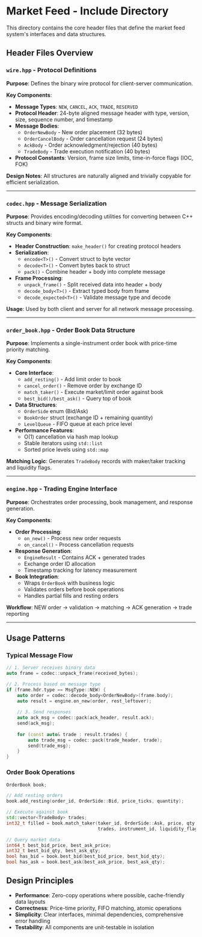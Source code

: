 # Market Feed - Include Directory

This directory contains the core header files that define the market feed system's interfaces and data structures.

## Header Files Overview

### `wire.hpp` - Protocol Definitions
**Purpose**: Defines the binary wire protocol for client-server communication.

**Key Components**:
- **Message Types**: `NEW`, `CANCEL`, `ACK`, `TRADE`, `RESERVED`
- **Protocol Header**: 24-byte aligned message header with type, version, size, sequence number, and timestamp
- **Message Bodies**: 
  - `OrderNewBody` - New order placement (32 bytes)
  - `OrderCancelBody` - Order cancellation request (24 bytes)
  - `AckBody` - Order acknowledgment/rejection (40 bytes)
  - `TradeBody` - Trade execution notification (40 bytes)
- **Protocol Constants**: Version, frame size limits, time-in-force flags (IOC, FOK)

**Design Notes**: All structures are naturally aligned and trivially copyable for efficient serialization.

---

### `codec.hpp` - Message Serialization
**Purpose**: Provides encoding/decoding utilities for converting between C++ structs and binary wire format.

**Key Components**:
- **Header Construction**: `make_header()` for creating protocol headers
- **Serialization**: 
  - `encode<T>()` - Convert struct to byte vector
  - `decode<T>()` - Convert bytes back to struct
  - `pack()` - Combine header + body into complete message
- **Frame Processing**:
  - `unpack_frame()` - Split received data into header + body
  - `decode_body<T>()` - Extract typed body from frame
  - `decode_expected<T>()` - Validate message type and decode

**Usage**: Used by both client and server for all network message processing.

---

### `order_book.hpp` - Order Book Data Structure
**Purpose**: Implements a single-instrument order book with price-time priority matching.

**Key Components**:
- **Core Interface**:
  - `add_resting()` - Add limit order to book
  - `cancel_order()` - Remove order by exchange ID
  - `match_taker()` - Execute market/limit order against book
  - `best_bid()/best_ask()` - Query top of book
- **Data Structures**:
  - `OrderSide` enum (Bid/Ask)
  - `BookOrder` struct (exchange ID + remaining quantity)
  - `LevelQueue` - FIFO queue at each price level
- **Performance Features**:
  - O(1) cancellation via hash map lookup
  - Stable iterators using `std::list`
  - Sorted price levels using `std::map`

**Matching Logic**: Generates `TradeBody` records with maker/taker tracking and liquidity flags.

---

### `engine.hpp` - Trading Engine Interface
**Purpose**: Orchestrates order processing, book management, and response generation.

**Key Components**:
- **Order Processing**:
  - `on_new()` - Process new order requests
  - `on_cancel()` - Process cancellation requests
- **Response Generation**:
  - `EngineResult` - Contains ACK + generated trades
  - Exchange order ID allocation
  - Timestamp tracking for latency measurement
- **Book Integration**:
  - Wraps `OrderBook` with business logic
  - Validates orders before book operations
  - Handles partial fills and resting orders

**Workflow**: NEW order → validation → matching → ACK generation → trade reporting

---

## Usage Patterns

### Typical Message Flow
```cpp
// 1. Server receives binary data
auto frame = codec::unpack_frame(received_bytes);

// 2. Process based on message type
if (frame.hdr.type == MsgType::NEW) {
    auto order = codec::decode_body<OrderNewBody>(frame.body);
    auto result = engine.on_new(order, rest_leftover);
    
    // 3. Send responses
    auto ack_msg = codec::pack(ack_header, result.ack);
    send(ack_msg);
    
    for (const auto& trade : result.trades) {
        auto trade_msg = codec::pack(trade_header, trade);
        send(trade_msg);
    }
}
```

### Order Book Operations
```cpp
OrderBook book;

// Add resting orders
book.add_resting(order_id, OrderSide::Bid, price_ticks, quantity);

// Execute against book
std::vector<TradeBody> trades;
int32_t filled = book.match_taker(taker_id, OrderSide::Ask, price, qty, 
                                  trades, instrument_id, liquidity_flag);

// Query market data
int64_t best_bid_price, best_ask_price;
int32_t best_bid_qty, best_ask_qty;
bool has_bid = book.best_bid(best_bid_price, best_bid_qty);
bool has_ask = book.best_ask(best_ask_price, best_ask_qty);
```

## Design Principles

- **Performance**: Zero-copy operations where possible, cache-friendly data layouts
- **Correctness**: Price-time priority, FIFO matching, atomic operations
- **Simplicity**: Clear interfaces, minimal dependencies, comprehensive error handling
- **Testability**: All components are unit-testable in isolation